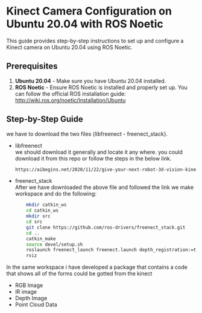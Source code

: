 # Kinect Camera Configuration on Ubuntu 20.04 with ROS Noetic

This guide provides step-by-step instructions to set up and configure a Kinect camera on Ubuntu 20.04 using ROS Noetic.


## Prerequisites

1. **Ubuntu 20.04** - Make sure you have Ubuntu 20.04 installed.
2. **ROS Noetic** - Ensure ROS Noetic is installed and properly set up. You can follow the official ROS installation guide: http://wiki.ros.org/noetic/Installation/Ubuntu

## Step-by-Step Guide

we have to download the two files {libfreenect - freenect_stack}.
- libfreenect  
we should download it generally and locate it any where. you could download it from this repo or follow the steps in the below link.
    ```sh
    https://aibegins.net/2020/11/22/give-your-next-robot-3d-vision-kinect-v1-with-ros-noetic/
    ```
- freenect_stack \
After we have downloaded the above file and followed the link we make workspace and do the following:
    ```sh
        mkdir catkin_ws
        cd catkin_ws 
        mkdir src
        cd src
        git clone https://github.com/ros-drivers/freenect_stack.git
        cd ..
        catkin_make
        source devel/setup.sh
        roslaunch freenect_launch freenect.launch depth_registration:=true
        rviz
    ```
In the same workspace i have developed a package that contains a code that shows all of the forms could be gotted from the kinect
- RGB Image 
- IR image
- Depth Image
- Point Cloud Data
